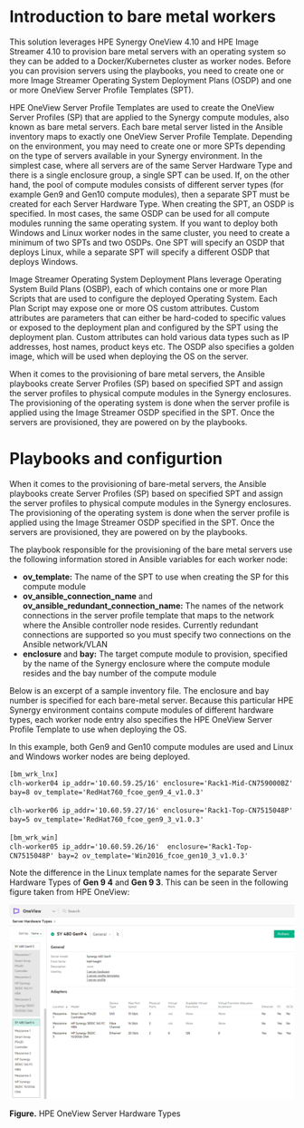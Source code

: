 # Introduction to bare metal workers

This solution leverages HPE Synergy OneView 4.10 and HPE Image Streamer 4.10 to provision bare metal servers with an operating system so they can be added to a Docker/Kubernetes cluster as worker nodes. Before you can provision servers using the playbooks, you need to create one or more Image Streamer Operating System Deployment Plans (OSDP) and one or more OneView Server Profile Templates (SPT).

HPE OneView Server Profile Templates are used to create the OneView Server Profiles (SP) that are applied to the Synergy compute modules, also known as bare metal servers.  Each bare metal server listed in the Ansible inventory maps to exactly one OneView Server Profile Template. Depending on the environment, you may need to create one or more SPTs depending on the type of servers available in your Synergy environment. In the simplest case, where all servers are of the same Server Hardware Type and there is a single enclosure group, a single SPT can be used. If, on the other hand, the pool of compute modules consists of different server types (for example Gen9 and Gen10 compute modules), then a separate SPT must be created for each Server Hardware Type. When creating the SPT, an OSDP is specified. In most cases, the same OSDP can be used for all compute modules running the same operating system.  If you want to deploy both Windows and Linux worker nodes in the same cluster, you need to create a minimum of two SPTs and two OSDPs.  One SPT will specify an OSDP that deploys Linux, while a separate SPT will specify a different OSDP that deploys Windows.

Image Streamer Operating System Deployment Plans leverage Operating System Build Plans (OSBP), each of which contains one or more Plan Scripts that are used to configure the deployed Operating System.  Each Plan Script may expose one or more OS custom attributes.  Custom attributes are parameters that can either be hard-coded to specific values or exposed to the deployment plan and configured by the SPT using the deployment plan.  Custom attributes can hold various data types such as IP addresses, host names, product keys etc.  The OSDP also specifies a golden image, which will be used when deploying the OS on the server.

When it comes to the provisioning of bare metal servers, the Ansible playbooks create Server Profiles (SP) based on specified SPT and assign the server profiles to physical compute modules in the Synergy enclosures. The provisioning of the operating system is done when the server profile is applied using the Image Streamer OSDP specified in the SPT. Once the servers are provisioned, they are powered on by the playbooks.


# Playbooks and configurtion

When it comes to the provisioning of bare-metal servers, the Ansible playbooks create Server Profiles (SP) based on specified SPT and assign the server profiles to physical compute modules in the Synergy enclosures. The provisioning of the operating system is done when the server profile is applied using the Image Streamer OSDP specified in the SPT. Once the servers are provisioned, they are powered on by the playbooks.

The playbook responsible for the provisioning of the bare metal servers use the following information stored in Ansible variables for each worker node:

- **ov_template:** The name of the SPT to use when creating the SP for this compute module
- **ov_ansible_connection_name** and **ov\_ansible\_redundant\_connection\_name:** The names of the network connections in the server profile template that maps to the network where the Ansible controller node resides. Currently redundant connections are supported so you must specify two connections on the Ansible network/VLAN
- **enclosure** and **bay:** The target compute module to provision, specified by the name of the Synergy enclosure where the compute module resides and the bay number of the compute module


Below is an excerpt of a sample inventory file. The enclosure and bay number is specified for each bare-metal server. Because this particular HPE Synergy environment contains compute modules of different hardware types, each worker node entry also specifies the HPE OneView Server Profile Template to use when deploying the OS. 

In this example, both Gen9 and Gen10 compute modules are used and  Linux and Windows worker nodes
are being deployed.

```
[bm_wrk_lnx]
clh-worker04 ip_addr='10.60.59.25/16' enclosure='Rack1-Mid-CN759000BZ' bay=8 ov_template='RedHat760_fcoe_gen9_4_v1.0.3'

clh-worker06 ip_addr='10.60.59.27/16' enclosure='Rack1-Top-CN7515048P' bay=5 ov_template='RedHat760_fcoe_gen9_3_v1.0.3'
 
[bm_wrk_win]
clh-worker05 ip_addr='10.60.59.26/16'  enclosure='Rack1-Top-CN7515048P' bay=2 ov_template='Win2016_fcoe_gen10_3_v1.0.3'
```

Note the difference in the Linux template names for the separate Server Hardware Types of **Gen 9 4** and **Gen 9 3**. This can be seen in the following figure taken from HPE OneView:


![ "HPE OneView Server Hardware Types"][media-oneview-server-hardware-types]

**Figure.** HPE OneView Server Hardware Types






[media-oneview-server-hardware-types]:<../media/oneview-server-hardware-types.png> 









